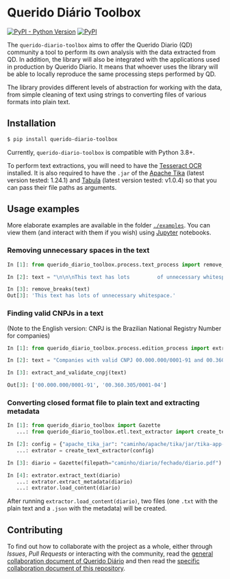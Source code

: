 # Querido Diário Toolbox

[![PyPI - Python Version](https://img.shields.io/pypi/pyversions/querido-diario-toolbox)](https://pypi.org/project/querido-diario-toolbox/)
[![PyPI](https://img.shields.io/pypi/v/querido-diario-toolbox)](https://pypi.org/project/querido-diario-toolbox/)

The `querido-diario-toolbox` aims to offer the Querido Diario (QD) community a tool to perform its own analysis with the data extracted from QD. In addition, the library will also be integrated with the applications used in production by Querido Diario. It means that whoever uses the library will be able to locally reproduce the same processing steps performed by QD.

The library provides different levels of abstraction for working with the data, from simple cleaning of text using strings to converting files of various formats into plain text.

## Installation

```sh
$ pip install querido-diario-toolbox
```

Currently, `querido-diario-toolbox` is compatible with Python 3.8+.

To perform text extractions, you will need to have the [Tesseract OCR](https://tesseract-ocr.github.io/tessdoc/) installed. It is also required to have the `.jar` of the [Apache Tika](https://tika.apache.org/download.html) (latest version tested: 1.24.1) and [Tabula](https://github.com/tabulapdf/tabula-java/releases) (latest version tested: v1.0.4) so that you can pass their file paths as arguments. 

## Usage examples

More elaborate examples are available in the folder [`./examples`](examples). You can view them (and interact with them if you wish) using [Jupyter](https://jupyter.org/) notebooks.

### Removing unnecessary spaces in the text

```python
In [1]: from querido_diario_toolbox.process.text_process import remove_breaks

In [2]: text = "\n\n\nThis text has lots         of unnecessary whitespace\n\n \n.\n"

In [3]: remove_breaks(text)
Out[3]: 'This text has lots of unnecessary whitespace.'
```

### Finding valid CNPJs in a text

(Note to the English version: CNPJ is the Brazilian National Registry Number for companies)

```python
In [1]: from querido_diario_toolbox.process.edition_process import extract_and_validate_cnpj

In [2]: text = "Companies with valid CNPJ 00.000.000/0001-91 and 00.360.305/0001-04 do exist, but the one with CNPJ 12.123.123/1234.12 does not..."

In [3]: extract_and_validate_cnpj(text)

Out[3]: ['00.000.000/0001-91', '00.360.305/0001-04']
```

### Converting closed format file to plain text and extracting metadata

```python
In [1]: from querido_diario_toolbox import Gazette
   ...: from querido_diario_toolbox.etl.text_extractor import create_text_extractor

In [2]: config = {"apache_tika_jar": "caminho/apache/tika/jar/tika-app-1.24.1.jar"}
   ...: extrator = create_text_extractor(config)

In [3]: diario = Gazette(filepath="caminho/diario/fechado/diario.pdf")

In [4]: extrator.extract_text(diario)
   ...: extrator.extract_metadata(diario)
   ...: extrator.load_content(diario)
```

After running `extractor.load_content(diario)`, two files (one `.txt` with the plain text and a `.json` with the metadata) will be created.

## Contributing

To find out how to collaborate with the project as a whole, either through *Issues*, *Pull Requests* or interacting with the community, read the [general collaboration document of Querido Diário](https://github.com/okfn-brasil/querido-diario-comunidade/blob/main/CONTRIBUTING.md) and then read the [specific collaboration document of this repository](languages/en-US/CONTRIBUTING.md).